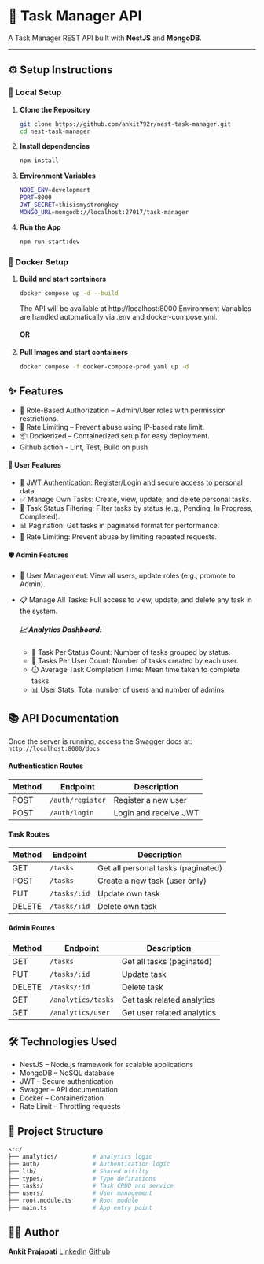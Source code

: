 # 📝 Task Manager API

A Task Manager REST API built with **NestJS** and **MongoDB**.

---

## ⚙️ Setup Instructions

### 🔧 Local Setup

1. **Clone the Repository**
   ```bash
   git clone https://github.com/ankit792r/nest-task-manager.git
   cd nest-task-manager
   ```
2. **Install dependencies**
   ```bash
   npm install
   ```
3. **Environment Variables**
   ```bash
   NODE_ENV=development
   PORT=8000
   JWT_SECRET=thisismystrongkey
   MONGO_URL=mongodb://localhost:27017/task-manager
   ```
4. **Run the App**
   ```bash
   npm run start:dev
   ```

### 🐳 Docker Setup

1. **Build and start containers**

   ```bash
   docker compose up -d --build
   ```

   The API will be available at http://localhost:8000
   Environment Variables are handled automatically via .env and docker-compose.yml.

   #### OR

2. **Pull Images and start containers**
   ```bash
   docker compose -f docker-compose-prod.yaml up -d
   ```

## ✨ Features

- 👤 Role-Based Authorization – Admin/User roles with permission restrictions.
- 🚦 Rate Limiting – Prevent abuse using IP-based rate limit.
- 📦 Dockerized – Containerized setup for easy deployment.
- Github action - Lint, Test, Build on push

#### 👤 User Features

- 🔐 JWT Authentication: Register/Login and secure access to personal data.
- ✅ Manage Own Tasks: Create, view, update, and delete personal tasks.
- 📄 Task Status Filtering: Filter tasks by status (e.g., Pending, In Progress, Completed).
- 📊 Pagination: Get tasks in paginated format for performance.
- 🔁 Rate Limiting: Prevent abuse by limiting repeated requests.

#### 🛡️ Admin Features

- 👥 User Management: View all users, update roles (e.g., promote to Admin).
- 📋 Manage All Tasks: Full access to view, update, and delete any task in the system.

  ##### 📈 Analytics Dashboard:
  - 🧾 Task Per Status Count: Number of tasks grouped by status.
  - 👤 Tasks Per User Count: Number of tasks created by each user.
  - ⏱️ Average Task Completion Time: Mean time taken to complete tasks.
  - 📊 User Stats: Total number of users and number of admins.

## 📚 API Documentation

Once the server is running, access the Swagger docs at: `http://localhost:8000/docs`

#### Authentication Routes

| Method | Endpoint         | Description           |
| ------ | ---------------- | --------------------- |
| POST   | `/auth/register` | Register a new user   |
| POST   | `/auth/login`    | Login and receive JWT |

#### Task Routes

| Method | Endpoint     | Description                        |
| ------ | ------------ | ---------------------------------- |
| GET    | `/tasks`     | Get all personal tasks (paginated) |
| POST   | `/tasks`     | Create a new task (user only)      |
| PUT    | `/tasks/:id` | Update own task                    |
| DELETE | `/tasks/:id` | Delete own task                    |

#### Admin Routes

| Method | Endpoint           | Description                |
| ------ | ------------------ | -------------------------- |
| GET    | `/tasks`           | Get all tasks (paginated)  |
| PUT    | `/tasks/:id`       | Update task                |
| DELETE | `/tasks/:id`       | Delete task                |
| GET    | `/analytics/tasks` | Get task related analytics |
| GET    | `/analytics/user`  | Get user related analytics |

## 🛠 Technologies Used

- NestJS – Node.js framework for scalable applications
- MongoDB – NoSQL database
- JWT – Secure authentication
- Swagger – API documentation
- Docker – Containerization
- Rate Limit – Throttling requests

## 📂 Project Structure

```bash
src/
├── analytics/          # analytics logic
├── auth/               # Authentication logic
├── lib/                # Shared uitilty
├── types/              # Type definations
├── tasks/              # Task CRUD and service
├── users/              # User management
├── root.module.ts      # Root module
├── main.ts             # App entry point
```

## 🧑‍💻 Author

**Ankit Prajapati** [LinkedIn](https://www.linkedin.com/in/ankit742) [Github](https://github.com/ankit792r)
